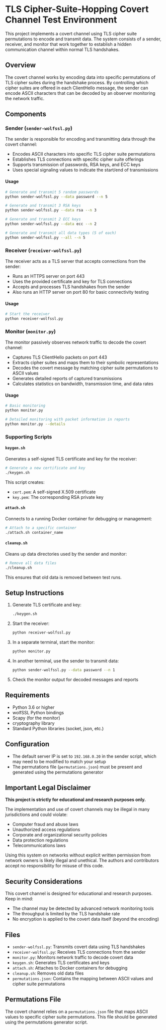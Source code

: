 # TLS Cipher-Suite-Hopping Covert Channel Test Environment

This project implements a covert channel using TLS cipher suite permutations to encode and transmit data. The system consists of a sender, receiver, and monitor that work together to establish a hidden communication channel within normal TLS handshakes.

## Overview

The covert channel works by encoding data into specific permutations of TLS cipher suites during the handshake process. By controlling which cipher suites are offered in each ClientHello message, the sender can encode ASCII characters that can be decoded by an observer monitoring the network traffic.

## Components

### Sender (`sender-wolfssl.py`)

The sender is responsible for encoding and transmitting data through the covert channel:

- Encodes ASCII characters into specific TLS cipher suite permutations
- Establishes TLS connections with specific cipher suite offerings
- Supports transmission of passwords, RSA keys, and ECC keys
- Uses special signaling values to indicate the start/end of transmissions

#### Usage

```bash
# Generate and transmit 5 random passwords
python sender-wolfssl.py --data password --n 5

# Generate and transmit 3 RSA keys
python sender-wolfssl.py --data rsa --n 3

# Generate and transmit 2 ECC keys
python sender-wolfssl.py --data ecc --n 2

# Generate and transmit all data types (5 of each)
python sender-wolfssl.py --all --n 5
```

### Receiver (`receiver-wolfssl.py`)

The receiver acts as a TLS server that accepts connections from the sender:

- Runs an HTTPS server on port 443
- Uses the provided certificate and key for TLS connections
- Accepts and processes TLS handshakes from the sender
- Also runs an HTTP server on port 80 for basic connectivity testing

#### Usage

```bash
# Start the receiver
python receiver-wolfssl.py
```

### Monitor (`monitor.py`)

The monitor passively observes network traffic to decode the covert channel:

- Captures TLS ClientHello packets on port 443
- Extracts cipher suites and maps them to their symbolic representations
- Decodes the covert message by matching cipher suite permutations to ASCII values
- Generates detailed reports of captured transmissions
- Calculates statistics on bandwidth, transmission time, and data rates

#### Usage

```bash
# Basic monitoring
python monitor.py

# Detailed monitoring with packet information in reports
python monitor.py --details
```

### Supporting Scripts

#### `keygen.sh`

Generates a self-signed TLS certificate and key for the receiver:

```bash
# Generate a new certificate and key
./keygen.sh
```

This script creates:
- `cert.pem`: A self-signed X.509 certificate
- `key.pem`: The corresponding RSA private key

#### `attach.sh`

Connects to a running Docker container for debugging or management:

```bash
# Attach to a specific container
./attach.sh container_name
```

#### `cleanup.sh`

Cleans up data directories used by the sender and monitor:

```bash
# Remove all data files
./cleanup.sh
```

This ensures that old data is removed between test runs.

## Setup Instructions

1. Generate TLS certificate and key:
   ```bash
   ./keygen.sh
   ```

2. Start the receiver:
   ```bash
   python receiver-wolfssl.py
   ```

3. In a separate terminal, start the monitor:
   ```bash
   python monitor.py
   ```

4. In another terminal, use the sender to transmit data:
   ```bash
   python sender-wolfssl.py --data password --n 1
   ```

5. Check the monitor output for decoded messages and reports

## Requirements

- Python 3.6 or higher
- wolfSSL Python bindings
- Scapy (for the monitor)
- cryptography library
- Standard Python libraries (socket, json, etc.)

## Configuration

- The default server IP is set to `192.168.0.20` in the sender script, which may need to be modified to match your setup
- The permutations file (`permutations.json`) must be present and generated using the permutations generator

## Important Legal Disclaimer

**This project is strictly for educational and research purposes only.** 

The implementation and use of covert channels may be illegal in many jurisdictions and could violate:
- Computer fraud and abuse laws
- Unauthorized access regulations
- Corporate and organizational security policies
- Data protection regulations
- Telecommunications laws

Using this system on networks without explicit written permission from network owners is likely illegal and unethical. The authors and contributors accept no responsibility for misuse of this code.

## Security Considerations

This covert channel is designed for educational and research purposes. Keep in mind:

- The channel may be detected by advanced network monitoring tools
- The throughput is limited by the TLS handshake rate
- No encryption is applied to the covert data itself (beyond the encoding)

## Files

- `sender-wolfssl.py`: Transmits covert data using TLS handshakes
- `receiver-wolfssl.py`: Receives TLS connections from the sender
- `monitor.py`: Monitors network traffic to decode covert data
- `keygen.sh`: Generates TLS certificates and keys
- `attach.sh`: Attaches to Docker containers for debugging
- `cleanup.sh`: Removes old data files
- `permutations.json`: Contains the mapping between ASCII values and cipher suite permutations

## Permutations File

The covert channel relies on a `permutations.json` file that maps ASCII values to specific cipher suite permutations. This file should be generated using the permutations generator script.
